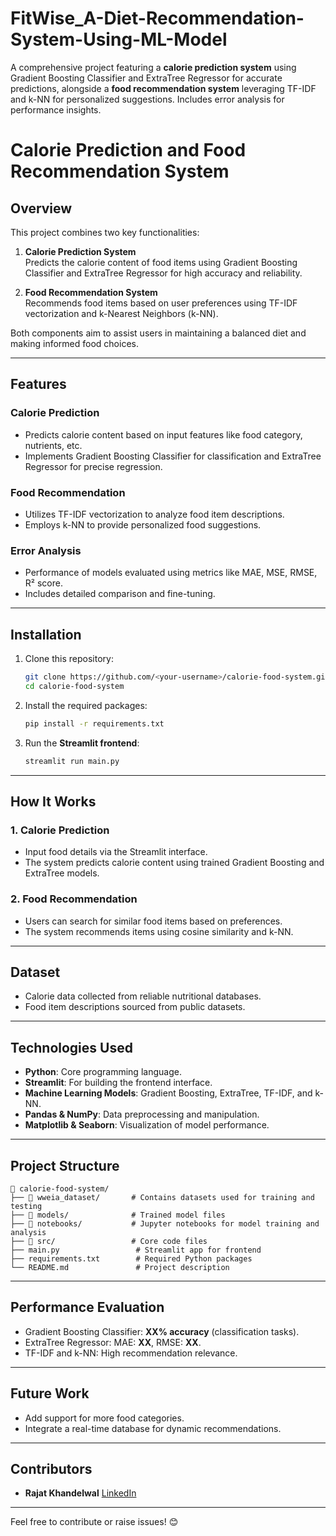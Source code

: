 # FitWise_A-Diet-Recommendation-System-Using-ML-Model
A comprehensive project featuring a **calorie prediction system** using Gradient Boosting Classifier and ExtraTree Regressor for accurate predictions, alongside a **food recommendation system** leveraging TF-IDF and k-NN for personalized suggestions. Includes error analysis for performance insights.

# **Calorie Prediction and Food Recommendation System**

## **Overview**

This project combines two key functionalities:

1. **Calorie Prediction System**  
   Predicts the calorie content of food items using Gradient Boosting Classifier and ExtraTree Regressor for high accuracy and reliability.

2. **Food Recommendation System**  
   Recommends food items based on user preferences using TF-IDF vectorization and k-Nearest Neighbors (k-NN).

Both components aim to assist users in maintaining a balanced diet and making informed food choices.

---

## **Features**

### **Calorie Prediction**
- Predicts calorie content based on input features like food category, nutrients, etc.
- Implements Gradient Boosting Classifier for classification and ExtraTree Regressor for precise regression.

### **Food Recommendation**
- Utilizes TF-IDF vectorization to analyze food item descriptions.
- Employs k-NN to provide personalized food suggestions.

### **Error Analysis**
- Performance of models evaluated using metrics like MAE, MSE, RMSE, R² score.
- Includes detailed comparison and fine-tuning.

---

## **Installation**

1. Clone this repository:
   ```bash
   git clone https://github.com/<your-username>/calorie-food-system.git
   cd calorie-food-system
   ```

2. Install the required packages:
   ```bash
   pip install -r requirements.txt
   ```

3. Run the **Streamlit frontend**:
   ```bash
   streamlit run main.py
   ```

---

## **How It Works**

### **1. Calorie Prediction**
- Input food details via the Streamlit interface.
- The system predicts calorie content using trained Gradient Boosting and ExtraTree models.

### **2. Food Recommendation**
- Users can search for similar food items based on preferences.
- The system recommends items using cosine similarity and k-NN.

---

## **Dataset**
- Calorie data collected from reliable nutritional databases.
- Food item descriptions sourced from public datasets.

---

## **Technologies Used**
- **Python**: Core programming language.
- **Streamlit**: For building the frontend interface.
- **Machine Learning Models**: Gradient Boosting, ExtraTree, TF-IDF, and k-NN.
- **Pandas & NumPy**: Data preprocessing and manipulation.
- **Matplotlib & Seaborn**: Visualization of model performance.

---

## **Project Structure**

```
📂 calorie-food-system/
├── 📂 wweia_dataset/       # Contains datasets used for training and testing
├── 📂 models/              # Trained model files
├── 📂 notebooks/           # Jupyter notebooks for model training and analysis
├── 📂 src/                 # Core code files
├── main.py                 # Streamlit app for frontend
├── requirements.txt        # Required Python packages
└── README.md               # Project description
```

---

## **Performance Evaluation**
- Gradient Boosting Classifier: **XX% accuracy** (classification tasks).
- ExtraTree Regressor: MAE: **XX**, RMSE: **XX**.
- TF-IDF and k-NN: High recommendation relevance.

---

## **Future Work**
- Add support for more food categories.
- Integrate a real-time database for dynamic recommendations.

---

## **Contributors**
- **Rajat Khandelwal**  [LinkedIn](https://www.linkedin.com/in/rajat-khandelwal-89904222b/)  

---

Feel free to contribute or raise issues! 😊
